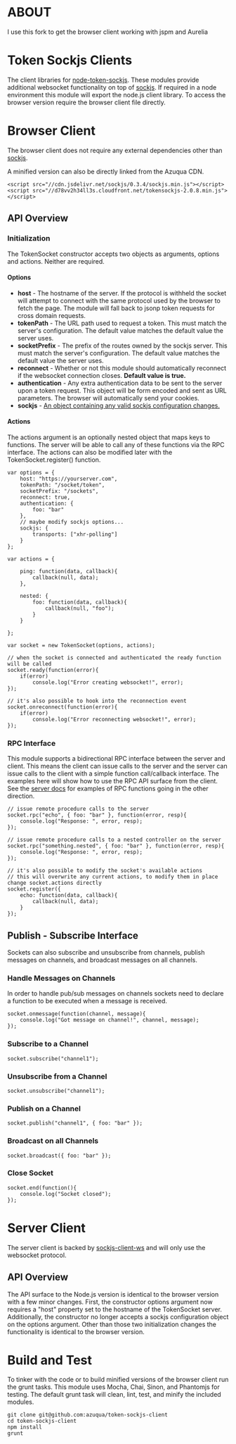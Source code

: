 ABOUT
====================
I use this fork to get the browser client working with jspm and Aurelia

Token Sockjs Clients
====================

The client libraries for [node-token-sockjs](https://github.com/azuqua/node-token-sockjs). These modules provide additional websocket functionality on top of [sockjs](https://github.com/sockjs). If required in a node environment this module will export the node.js client library. To access the browser version require the browser client file directly.

# Browser Client

The browser client does not require any external dependencies other than [sockjs](https://github.com/sockjs/sockjs-client). 

A minified version can also be directly linked from the Azuqua CDN.

```
<script src="//cdn.jsdelivr.net/sockjs/0.3.4/sockjs.min.js"></script>
<script src="//d78vv2h34ll3s.cloudfront.net/tokensockjs-2.0.8.min.js"></script>
```

## API Overview

### Initialization

The TokenSocket constructor accepts two objects as arguments, options and actions. Neither are required.

#### Options

* **host** - The hostname of the server. If the protocol is withheld the socket will attempt to connect with the same protocol used by the browser to fetch the page. The module will fall back to jsonp token requests for cross domain requests.
* **tokenPath** - The URL path used to request a token. This must match the server's configuration.  The default value matches the default value the server uses.
* **socketPrefix** - The prefix of the routes owned by the sockjs server. This must match the server's configuration. The default value matches the default value the server uses.
* **reconnect** - Whether or not this module should automatically reconnect if the websocket connection closes. **Default value is true.**
* **authentication** - Any extra authentication data to be sent to the server upon a token request. This object will be form encoded and sent as URL parameters. The browser will automatically send your cookies.
* **sockjs** - [An object containing any valid sockjs configuration changes.](https://github.com/sockjs/sockjs-client#sockjs-class)

#### Actions

The actions argument is an optionally nested object that maps keys to functions. The server will be able to call any of these functions via the RPC interface. The actions can also be modified later with the TokenSocket.register() function.

```
var options = {
	host: "https://yourserver.com",
	tokenPath: "/socket/token",
	socketPrefix: "/sockets",
	reconnect: true,
	authentication: {
		foo: "bar"
	},
	// maybe modify sockjs options...
	sockjs: {
		transports: ["xhr-polling"]
	}
};

var actions = {

	ping: function(data, callback){
		callback(null, data);
	},

	nested: {
		foo: function(data, callback){
			callback(null, "foo");
		}
	}

};

var socket = new TokenSocket(options, actions);

// when the socket is connected and authenticated the ready function will be called
socket.ready(function(error){
	if(error)
		console.log("Error creating websocket!", error);
});

// it's also possible to hook into the reconnection event
socket.onreconnect(function(error){
	if(error)
		console.log("Error reconnecting websocket!", error);
});

```

### RPC Interface

This module supports a bidirectional RPC interface between the server and client. This means the client can issue calls to the server and the server can issue calls to the client with a simple function call/callback interface. The examples here will show how to use the RPC API surface from the client. See the [server docs](https://github.com/azuqua/node-token-sockjs) for examples of RPC functions going in the other direction.

```
// issue remote procedure calls to the server
socket.rpc("echo", { foo: "bar" }, function(error, resp){
	console.log("Response: ", error, resp);
});

// issue remote procedure calls to a nested controller on the server
socket.rpc("something.nested", { foo: "bar" }, function(error, resp){
	console.log("Response: ", error, resp);
});

// it's also possible to modify the socket's available actions
// this will overwrite any current actions, to modify them in place change socket.actions directly
socket.register({
	echo: function(data, callback){
		callback(null, data);
	}
});
```

## Publish - Subscribe Interface

Sockets can also subscribe and unsubscribe from channels, publish messages on channels, and broadcast messages on all channels. 

### Handle Messages on Channels

In order to handle pub/sub messages on channels sockets need to declare a function to be executed when a message is received. 

```
socket.onmessage(function(channel, message){
	console.log("Got message on channel!", channel, message);
});
```

### Subscribe to a Channel

```
socket.subscribe("channel1");
```

### Unsubscribe from a Channel

```
socket.unsubscribe("channel1");
```

### Publish on a Channel

```
socket.publish("channel1", { foo: "bar" });
```

### Broadcast on all Channels

```
socket.broadcast({ foo: "bar" });
```

### Close Socket

```
socket.end(function(){
	console.log("Socket closed");
});
```

# Server Client

The server client is backed by [sockjs-client-ws](https://github.com/steerapi/sockjs-client-node) and will only use the websocket protocol. 

## API Overview

The API surface to the Node.js version is identical to the browser version with a few minor changes. First, the constructor options argument now requires a "host" property set to the hostname of the TokenSocket server. Additionally, the constructor no longer accepts a sockjs configuration object on the options argument. Other than those two initialization changes the functionality is identical to the browser version.

# Build and Test

To tinker with the code or to build minified versions of the browser client run the grunt tasks. This module uses Mocha, Chai, Sinon, and Phantomjs for testing. The default grunt task will clean, lint, test, and minify the included modules.

```
git clone git@github.com:azuqua/token-sockjs-client
cd token-sockjs-client
npm install
grunt
```
